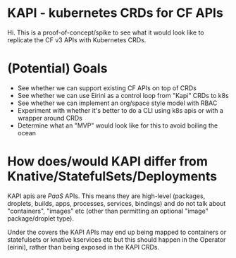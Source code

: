 # KAPI - kubernetes CRDs for CF APIs

Hi. This is a proof-of-concept/spike to see what it would look like to
replicate the CF v3 APIs with Kubernetes CRDs.

# (Potential) Goals

- See whether we can support existing CF APIs on top of CRDs
- See whether we can use Eirini as a control loop from "Kapi" CRDs to k8s
- See whether we can implement an org/space style model with RBAC
- Experiment with whether it's better to do a CLI using k8s apis or with a wrapper around CRDs
- Determine what an "MVP" would look like for this to avoid boiling the ocean

# How does/would KAPI differ from Knative/StatefulSets/Deployments

KAPI apis are *PaaS* APIs. This means they are high-level (packages, droplets,
builds, apps, processes, services, bindings) and do not talk about "containers", 
"images" etc (other than permitting an optional "image" package/droplet type). 

Under the covers the KAPI APIs may end up being mapped to containers or statefulsets
or knative kservices etc but this should happen in the Operator (eirini), rather
than being exposed in the KAPI CRDs.
